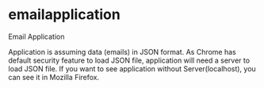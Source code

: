 # emailapplication
Email Application

Application is assuming data (emails) in JSON format. As Chrome has default security feature to load JSON file, application will need a server to load JSON file. If you want to see application without Server(localhost), you can see it in Mozilla Firefox.
